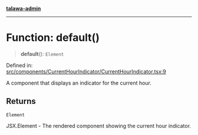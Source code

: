 [**talawa-admin**](../../../../README.md)

***

# Function: default()

> **default**(): `Element`

Defined in: [src/components/CurrentHourIndicator/CurrentHourIndicator.tsx:9](https://github.com/MayankJha014/talawa-admin/blob/0dd35cc200a4ed7562fa81ab87ec9b2a6facd18b/src/components/CurrentHourIndicator/CurrentHourIndicator.tsx#L9)

A component that displays an indicator for the current hour.

## Returns

`Element`

JSX.Element - The rendered component showing the current hour indicator.
